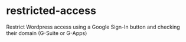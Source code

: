 # restricted-access
Restrict Wordpress access using a Google Sign-In button and checking their domain (G-Suite or G-Apps)
